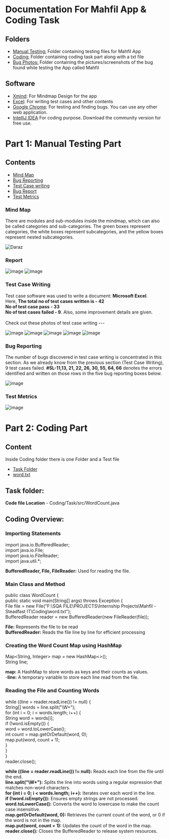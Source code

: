 # Documentation For Mahfil App & Coding Task 

## Folders
- [Manual Testing:](#manual-testing)  Folder containing testing files for Mahfil App
- [Coding:](#coding) Folder containing coding task part along with a txt file
- [Bug Photos:](#bug-photos) Folder containing the pictures/screenshots of the bug found while testing the App called Mahfil


## Software 
- [Xmind](https://xmind.app): For Mindmap Design for the app
- [Excel](): For writing test cases and other contents
- [Google Chrome](https://www.google.com/chrome): For testing and finding bugs. You can use any other web application.
- [IntelliJ IDEA](https://www.jetbrains.com/idea/download/?section=windows) For coding purpose. Download the community version for free use.

# Part 1: Manual Testing Part
## Contents
- [Mind Map](#mind-map)
- [Bug Reporting](#bug-reporting)
- [Test Case writing](#test-case-writing)
- [Bug Report](#bug-report)
- [Test Metrics](#test-metrics)


### Mind Map
There are modules and sub-modules inside the mindmap, which can also be called categories and sub-categories. The green boxes represent categories, the white boxes represent subcategories, and the yellow boxes represent nested subcategories.

![Daraz](https://github.com/rashadkhan97/Tast-Case-for-DARAZ/assets/76771109/045388d4-00ef-40b3-883c-c074e4d4290e)


### Report
![image](https://github.com/rashadkhan97/Mahfil---Steadfast-IT/assets/76771109/73d0811e-b37d-4e50-a68b-60c549458b2b)
![image](https://github.com/rashadkhan97/Mahfil---Steadfast-IT/assets/76771109/eff5dbfb-7c9c-49ac-83d5-df0e1c396690)



### Test Case Writing
Test case software was used to write a document: **Microsoft Excel**. 
<br>Here, **The total no of test cases written is - 42**  </br> **No of test case pass - 33** <br>**No of test cases failed - 9**. Also, some improvement details are given.</br>
<br> Check out these photos of test case writing --- </br>

![image](https://github.com/rashadkhan97/Mahfil---Steadfast-IT/assets/76771109/c504e51d-ce4e-4ae4-b267-3fca3e90e218)
![image](https://github.com/rashadkhan97/Mahfil---Steadfast-IT/assets/76771109/20979c49-5628-45b7-8bbc-38646fe2dc97)
![image](https://github.com/rashadkhan97/Mahfil---Steadfast-IT/assets/76771109/ac915af6-b30f-4fa5-857c-44439bd85dc1)
![image](https://github.com/rashadkhan97/Mahfil---Steadfast-IT/assets/76771109/f45e7165-9af7-48b6-9310-3e47e84c8067)
![image](https://github.com/rashadkhan97/Mahfil---Steadfast-IT/assets/76771109/df27042f-3967-4b13-98d4-de064184e8f3)

### Bug Reporting
The number of bugs discovered in test case writing is concentrated in this section. As we already know from the previous section (Test Case Writing), 9 test cases failed. **#SL-11,13, 21, 22, 26, 30, 55, 64, 66** denotes the errors identified and written on those rows in the five bug reporting boxes below.

![image](https://github.com/rashadkhan97/Mahfil---Steadfast-IT/assets/76771109/1dcb0a2e-a087-4c37-b212-33611fb71a31)


### Test Metrics

![image](https://github.com/rashadkhan97/Mahfil---Steadfast-IT/assets/76771109/da54a512-53d2-4930-86c6-94d84da3b550)

# Part 2: Coding Part
## Content
Inside Coding folder there is one Folder and a Test file
- [Task Folder](#task-folder)
- [word.txt](#word.txt)

## Task folder: 
**Code file Location** - Coding/Task/src/WordCount.java

## Coding Overview:
### Importing Statements
import java.io.BufferedReader; <br />
import java.io.File; <br />
import java.io.FileReader; <br />
import java.util.*; <br />

**BufferedReader, File, FileReader:** Used for reading the file.

### Main Class and Method
public class WordCount { <br />
    public static void main(String[] args) throws Exception { <br />
        File file = new File("F:\\SQA FILE\\PROJECTS\\Internship Projects\\Mahfil - Steadfast IT\\Coding\\word.txt"); <br />
        BufferedReader reader = new BufferedReader(new FileReader(file)); <br />

**File:** Represents the file to be read <br />
**BufferedReader:** Reads the file line by line for efficient processing <br />

### Creating the Word Count Map using HashMap
 Map<String, Integer> map = new HashMap<>(); <br />
        String line; <br />

**map:** A HashMap to store words as keys and their counts as values. <br />
-**line:** A temporary variable to store each line read from the file. <br />

### Reading the File and Counting Words
 while ((line = reader.readLine()) != null) { <br />
            String[] words = line.split("\\W+"); <br />
            for (int i = 0; i < words.length; i++) { <br />
                String word = words[i]; <br />
                if (!word.isEmpty()) { <br />
                    word = word.toLowerCase(); <br />
                    int count = map.getOrDefault(word, 0); <br />
                    map.put(word, count + 1); <br />
                } <br />
            } <br />
        } <br />
        reader.close(); <br />

**while ((line = reader.readLine()) != null):** Reads each line from the file until the end. <br />
**line.split("\W+"):** Splits the line into words using a regular expression that matches non-word characters. <br />
**for (int i = 0; i < words.length; i++):** Iterates over each word in the line. <br />
**if (!word.isEmpty()):** Ensures empty strings are not processed. <br />
**word.toLowerCase():** Converts the word to lowercase to make the count case insensitive. <br />
**map.getOrDefault(word, 0):** Retrieves the current count of the word, or 0 if the word is not in the map. <br />
**map.put(word, count + 1):** Updates the count of the word in the map. <br />
**reader.close():** Closes the BufferedReader to release system resources. <br />
